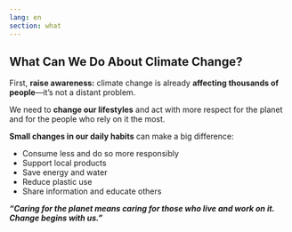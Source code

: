 ```yaml
---
lang: en
section: what
---
```


## What Can We Do About Climate Change?

First, **raise awareness:** climate change is already **affecting thousands of people**—it’s not a distant problem.

We need to **change our lifestyles** and act with more respect for the planet and for the people who rely on it the most.

**Small changes in our daily habits** can make a big difference:

- Consume less and do so more responsibly
- Support local products
- Save energy and water
- Reduce plastic use
- Share information and educate others

**_“Caring for the planet means caring for those who live and work on it. Change begins with us.”_**
